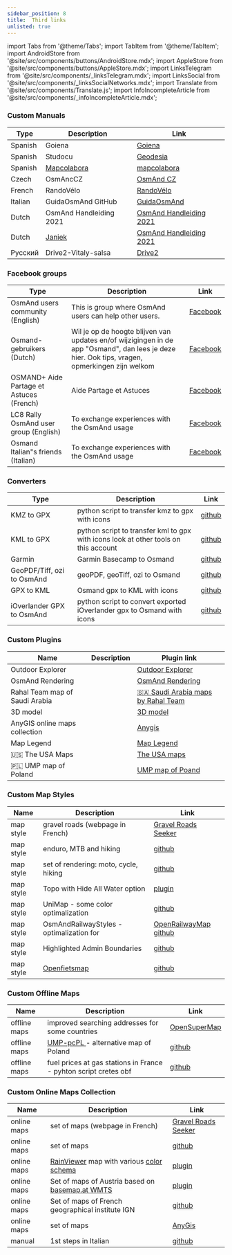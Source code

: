 ```yaml
---
sidebar_position: 8
title:  Third links
unlisted: true
---
```


import Tabs from '@theme/Tabs';
import TabItem from '@theme/TabItem';
import AndroidStore from '@site/src/components/buttons/AndroidStore.mdx';
import AppleStore from '@site/src/components/buttons/AppleStore.mdx';
import LinksTelegram from '@site/src/components/_linksTelegram.mdx';
import LinksSocial from '@site/src/components/_linksSocialNetworks.mdx';
import Translate from '@site/src/components/Translate.js';
import InfoIncompleteArticle from '@site/src/components/_infoIncompleteArticle.mdx';

### Custom Manuals

|Type | Description | Link|
|-- | -- | --|
| Spanish  |  Goiena  |  [Goiena](https://www.goiena.org/osmand) |
| Spanish  |  Studocu |  [Geodesia](https://www.studocu.com/pe/document/universidad-nacional-de-ingenieria/geodesia/manual-de-uso-aplicativo-osmand-gps-trabajo-de-campo/18722995) |
| Spanish  |  [Mapcolabora](https://mapcolabora.org/)  |  [mapcolabora](https://mapcolabora.org/post/2024/2024-05-21-intro_osmand/) |
| Czech   | OsmAncCZ   | [OsmAnd CZ](https://osmand.cz/) |
| French  | RandoVélo   | [RandoVélo](https://randovelo.touteslatitudes.fr/osmand/)  |
| Italian | GuidaOsmAnd GitHub  | [GuidaOsmAnd](https://github.com/Max1234-Ita/GuidaOsmand)   |
| Dutch | OsmAnd Handleiding 2021 | [OsmAnd Handleiding 2021](https://compostelagenootschap.be/wp-content/uploads/2021/09/OsmAnd_handleiding_v2.pdf)   |
| Dutch | [Janiek](https://www.janiek.be/) | [OsmAnd Handleiding 2021](https://www.janiek.be/?fbclid=IwZXh0bgNhZW0CMTAAAR2zi1q2NqTAc14Y_7W129qapWYQLVxW1e8CuY19_KtplyV6z613q3W6nWo_aem_xWMmPwTXqmVA43tIxhB-VA)   |
| Русский  | Drive2-Vitaly-salsa  |  [Drive2](https://www.drive2.ru/l/533880791202005393/) |


### Facebook groups

|Type | Description | Link|
|-- | -- | --|
| OsmAnd users community (English)  |  This is group where OsmAnd users can help other users.  |  [Facebook](https://www.facebook.com/groups/osmandusers/) |
| Osmand-gebruikers (Dutch)  |  Wil je op de hoogte blijven van updates en/of wijzigingen in de app "Osmand", dan lees je deze hier. Ook tips, vragen, opmerkingen zijn welkom  |  [Facebook](https://www.facebook.com/groups/1734792863427411) |
| OSMAND+ Aide Partage et Astuces (French)  |  Aide Partage et Astuces |  [Facebook](https://www.facebook.com/groups/584042065963135) |
| LC8 Rally OsmAnd user group (English)  |  To exchange experiences with the OsmAnd usage |  [Facebook](https://www.facebook.com/groups/1848734328597008) |
| Osmand Italian"s friends (Italian)  |  To exchange experiences with the OsmAnd usage |  [Facebook](https://www.facebook.com/groups/231397842534959/) |

### Converters

|Type | Description | Link|
|-- | -- | --|
|KMZ to GPX|	python script to transfer kmz to gpx with icons|[github](https://github.com/mariush444/gmapIcons2osmand)|
|KML to GPX|	python script to transfer kml to gpx with icons look at other tools on this account |[github](https://github.com/tmusolf/KMLtoOSMAndGPX)|
|Garmin|	Garmin Basecamp to Osmand|	[github](https://github.com/maurizioandreotti/GPX-Basecamp-2-OsmAnd)|
|GeoPDF/Tiff, ozi to OsmAnd|	geoPDF, geoTiff, ozi to Osmand	|[github](https://github.com/mariush444/raster2osmand)|
|GPX to KML|	Osmand gpx to KML with icons	|[github](https://github.com/mariush444/osmand2kml)|
|iOverlander GPX to OsmAnd|	python script to convert exported iOverlander gpx to Osmand with icons|	[github](https://github.com/mariush444/Osmand-tools/blob/main/iOver.zip)|


### Custom Plugins

| Name | Description | Plugin link | 
|--|--|--|
| Outdoor Explorer  |    | [Outdoor Explorer](https://osmand.net/uploads/plugins/outdoor-explorer.plugin/1/outdoor-explorer.plugin-1.osf)  |
| OsmAnd Rendering  |    | [OsmAnd Rendering](https://osmand.net/uploads/plugins/osmand.rendering.plugin/1/osmand.rendering.plugin-1.osf)  |
| Rahal Team map of Saudi Arabia  |    | [🇸🇦 Saudi Arabia maps by Rahal Team](https://osmand.net/uploads/plugins/desert.saudi.plugin/1/desert.saudi.plugin-1.osf)  |
| 3D model  |    | [3D model](https://osmand.net/uploads/plugins/model.plugin/1/model.plugin-1.osf)  |
| AnyGIS online maps collection |   | [Anygis](https://osmand.net/uploads/plugins/ru.anygis.plugin/2/ru.anygis.plugin-2.osf)  |
|Map Legend  |   | [Map Legend](https://osmand.net/uploads/plugins/legend.plugin/1/legend.plugin-1.osf)  |
| 🇺🇸 The USA Maps |   | [The USA maps](https://osmand.net/uploads/plugins/us.maps/2/us.maps-2.osf)  |
| 🇵🇱 UMP map of Poland |   | [UMP map of Poand](https://osmand.net/uploads/plugins/UMP_map.plugin/1/UMP_map.plugin-1.osf)  |


### Custom Map Styles

|Name| Description | Link|
|-- | -- | --|
|map style|	gravel roads (webpage in French)	|[Gravel Roads Seeker](https://sites.google.com/view/gravel-roads-seeker/cartes-hors-route/cartes-offline)|
|map style|	enduro, MTB and hiking	|[github](https://github.com/cmoffroad/osmand-outdoor-explorer-plugin)|
|map style|	set of rendering: moto, cycle, hiking	|[github](https://github.com/OsmAnd-Rendering)|
|map style|	Topo with Hide All Water option|[plugin](https://github.com/mariush444/Osmand-tools/raw/main/TopoHAWater.osf)|
|map style|	UniMap - some color optimalization	|[github](https://github.com/basings/OsmAnd-custom-map-styles)|
|map style|	OsmAndRailwayStyles - optimalization for |[OpenRailwayMap](https://www.openrailwaymap.org/)	[github](https://github.com/fuzzysolutions/OsmAndRailwayStyles)|
|map style|	Highlighted Admin Boundaries	|[github](https://github.com/Max1234-Ita/GuidaOsmand/blob/main/risorse/rendering/en_highlighted_boundaries.md)|
|map style|	[Openfietsmap](https://www.openfietsmap.nl/downloads/android/osmand)	|[github](https://github.com/ligfietser/OFM_Osmand)|

### Custom Offline Maps

|Name| Description | Link|
|-- | -- | --|
|offline maps|	improved searching addresses for some countries|[OpenSuperMap](https://opensupermaps.com/)|
|offline maps|	[UMP-pcPL ](https://ump.waw.pl/)- alternative map of Poland	|[github](https://github.com/mariush444/Osmand-tools/blob/main/UMP-PL-OsmAnd_v4_plugin.osf)|
|offline maps|	fuel prices at gas stations in France - pyhton script cretes obf	|[github](https://github.com/cbosdo/osmand-fuel-price)|

### Custom Online Maps Collection

|Name| Description | Link|
|-- | -- | --|
|online maps|	set of maps (webpage in French)|	[Gravel Roads Seeker](https://sites.google.com/view/gravel-roads-seeker/cartes-hors-route/cartes-online?authuser=0)|
|online maps|	set of maps	|[github](https://osmand-rendering.github.io/Online-Maps/index_EN.html)|
|online maps|	[RainViewer](https://www.rainviewer.com/api/weather-maps-api.html) map with various [color schema](https://www.rainviewer.com/api/color-schemes.html)	|[plugin](https://github.com/mariush444/Osmand-tools/raw/main/RainViewer.osf)|
|online maps|	Set of maps of Austria based on [basemap.at WMTS](https://basemap.at/en/)	|[plugin](https://github.com/mariush444/Osmand-tools/raw/main/%F0%9F%87%A6%F0%9F%87%B9%20Austria-basemap.osf)|
|online maps|	Set of maps of French geographical institute IGN	|[github](https://github.com/OSM-Plein-Air/OsmAnd-maps-IGN/releases)|
|online maps|set of maps	|[AnyGis](http://anygis.ru/Web/Html/Osmand_en)
manual|	1st steps in Italian	|[github](http://github.com/Max1234-Ita/GuidaOsmand)|



<!--
| hardware|	!!! there are commercial companies but the links are NOT affiliated !!!	|
|--|--|
| barbuttons|	[JaxeADV](https://jaxeadv.com/barbuttons) </br> [ARN Rally](https://www.arnrally.com/arn-rally/en/products/remotes)</br>[SilverFox](https://www.silverfoxcontrollers.com/)</br>[Remotek](https://www.remotek.no/)</br>[7SOLID](https://7solid.myshopify.com/en)</br>[THORK RACING](https://www.thorkracing.com/produto/dmd-remote1/)</br>[summiot](https://summiot.com/en/)</br>[URSAE system](https://ursaesystem.com/)</br>[Carpe Iter](https://carpe-iter.eu/)</br>[HEASA PARTS](https://hesaparts.com/en/categoria-producto/remote-12v-en-en/) |
-->